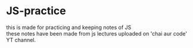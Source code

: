 # JS-practice
this is made for practicing and keeping notes of JS
<br>
these notes have been made from js lectures uploaded on 'chai aur code' YT channel.
